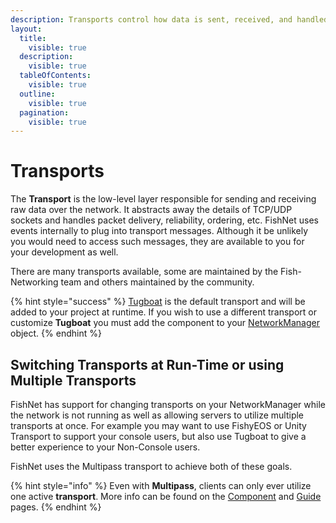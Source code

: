 ```yaml
---
description: Transports control how data is sent, received, and handled over the network.
layout:
  title:
    visible: true
  description:
    visible: true
  tableOfContents:
    visible: true
  outline:
    visible: true
  pagination:
    visible: true
---
```


# Transports

The **Transport** is the low-level layer responsible for sending and receiving raw data over the network. It abstracts away the details of TCP/UDP sockets and handles packet delivery, reliability, ordering, etc. FishNet uses events internally to plug into transport messages. Although it be unlikely you would need to access such messages, they are available to you for your development as well.

There are many transports available, some are maintained by the Fish-Networking team and others maintained by the community.

{% hint style="success" %}
[Tugboat](tugboat.md) is the default transport and will be added to your project at runtime. If you wish to use a different transport or customize **Tugboat** you must add the component to your [NetworkManager](../components/managers/network-manager.md) object.
{% endhint %}

## Switching Transports at Run-Time or using Multiple Transports

FishNet has support for changing transports on your NetworkManager while the network is not running as well as allowing servers to utilize multiple transports at once. For example you may want to use FishyEOS or Unity Transport to support your console users, but also use Tugboat to give a better experience to your Non-Console users.&#x20;

FishNet uses the Multipass transport to achieve both of these goals.

{% hint style="info" %}
Even with **Multipass**, clients can only ever utilize one active **transport**. More info can be found on the [Component](multipass.md) and [Guide](../../guides/features/transports/multipass.md) pages.
{% endhint %}
